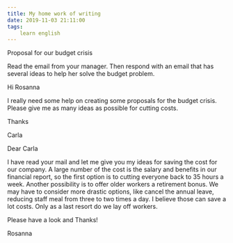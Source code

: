```yaml
---
title: My home work of writing
date: 2019-11-03 21:11:00
tags:
    learn english
---
```

Proposal for our budget crisis

Read the email from your manager. Then respond with an
email that has several ideas to help her solve the budget problem.

Hi Rosanna

I really need some help on creating some proposals for
the budget crisis. Please give me as many ideas as possible for cutting costs.

Thanks 

Carla

Dear Carla

I have read your mail and let me give you my ideas for
saving the cost for our company. A large number of the cost is the salary and
benefits in our financial report, so the first option is to cutting everyone
back to 35 hours a week. Another possibility is to offer older workers a
retirement bonus. We may have to consider more drastic options, like cancel the
annual leave, reducing staff meal from three to two times a day. I believe
those can save a lot costs. Only as a last resort do we lay off workers. 

Please have a look and Thanks! 

Rosanna